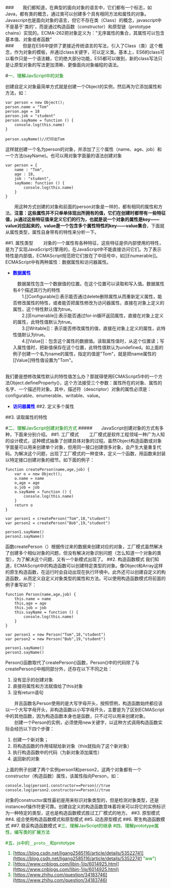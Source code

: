 ###&emsp;&emsp;我们都知道，在典型的面向对象的语言中，它们都有一个标志，如Java，都有类的概念，通过类可以创建多个具有相同方法和属性的对象。Javascript也是面向对象的语言，但它不存在类（Class）的概念，javascript中不是基于'类的'，而是通过构造函数（constructor）和原型链（prototype chains）实现的。ECMA-262把对象定义为："无序属性的集合，其属性可以包含基本值、对象或者函数"<br>
###&emsp;&emsp;但是在ES6中提供了更接近传统语言的写法，引入了Class（类）这个概念，作为对象的模板，并通过class关键字，可以定义类。基本上，ES6的class可以看作只是一个语法糖，它的绝大部分功能，ES5都可以做到，新的class写法只是让原型对象的写法更加清晰、更像面向对象编程的语法。<br>

#<font color="green">一、理解JavScript中的对象</font>



创建自定义对象最简单方式就是创建一个Object的实例，然后再为它添加属性和方法，如：

	var person = new Object();
	person.name = "Tom"
	person.age = 18
	person.job = "student"
	person.sayName = function () {
	    console.log(this.name)
	}

	person.sayName()//打印出Tom
这样就创建一个名为person的对象，并添加了三个属性（name、age、job）和一个方法(sayName)。也可以用对象字面量的语法创建对象

    var person = {
	    name : "Tom",
	    age : 18,
	    job : "student",
	    sayName: function () {
	        console.log(this.name)
	    }
	}
&emsp;&emsp;用这种方式创建的对象和前面的person对象是一样的，都有相同的属性和方法。**注意：这些属性并不只单单体现出所拥有的值，它们在创建时都带有一些特征值，js通过这些特征值来定义它们的行为，也就是说一个对象的属性是key——value对应起来的，value是一个包含多个属性特性的key——value集合**，下面就从属性类型，属性自身带有的特性来分析一下。

##1. 属性类型
&emsp;&emsp;对象的一个属性有各种特征，这些特征是供内部使用的特性，是为了实现JavaScript引擎用的，在JavaScript中不能直接访问它们。为了表示特性是内部值，ECMAScript规范把它们放在了中括号中，如[[Enumerable]]。<br>
ECMAScript中有两种属性：数据属性和访问器属性。



- <font color = "blue">**数据属性**</font>

  &emsp;数据属性包含一个数据值的位置。在这个位置可以读取和写入值。数据属性有4个描述其行为的特性<br>
  &emsp;&emsp;1.[[Configurable]]:表示能否通过delete删除属性从而重新定义属性，能否修改属性的特性，或者能否把属性修改为访问器属性，直接在对象上定义的属性，这个特性默认值为true。<br>
  &emsp;&emsp;2.[[Enumerable]]:表示能否通过for-in循环返回属性，直接在对象上定义的属性，此特性值默认为true。<br>
  &emsp;&emsp;3.[[Writable]]：表示能否修改属性的值，直接在对象上定义的属性，此特性值默认为true。<br>
  &emsp;&emsp;4.[[Value]]：包含这个属性的数据值。读取属性值时，从这个位置读；写入属性值时，把新值保存在这个位置，此特性值默认为undefined。如上面的例子创建一个名为name的属性，指定的值是"Tom"，就是把name属性的[[Value]]特性值设置为"Tom"。<br><br>

我们要是想修改属性默认的特性值怎么办？那就得使用ECMAScript5中的一个方法Object.defineProperty()，这个方法接受三个参数：属性所在的对象、属性的名字、一个描述符对象。其中，描述符（descriptor）对象的属性必须是：configurable、enumerable、writable、value。

	


- <font color = "blue">**访问器属性**</font>
##2. 定义多个属性

##3. 读取属性的特性



#<font color="green">二、理解JavScript创建对象的方式</font>
#####&emsp;&emsp;JavaScript创建对象的方式有多种，下面来分别介绍。
##1. 工厂模式
&emsp;&emsp;工厂模式是软件工程领域一种广为人知的设计模式，这种模式抽象了创建具体对象的过程。虽然Object构造函数或对象字面量可以用来创建单个对象，但用同一接口创建很多对象，会产生大量重复代码。为解决这个问题，出现了工厂模式的一种变体，定义一个函数，用函数来封装以特定接口创建对象的细节。如下面的例子：

	function createPerson(name,age,job) {
	    var o = new Object();
	    o.name = name
	    o,age = age
	    o.job = job
	    o.sayName = function () {
	        console.log(this.name)
	    }
	    return o
	}
	
	var person1 = createPerson("Tom",18,"student")
	var person2 = createPerson("Bob",19,"student")
	
	person1.sayName()
	person2.sayName()

函数createPerson（）根据传过来的数据来创建对应的对象，工厂模式虽然解决了创建多个相似对象的问题，但没有解决对象识别问题（怎么知道一个对象的类型），为了解决这个问题，又有一个新模式出现了。
##2. 构造函数模式
我们知道，ECMAScript中的构造函数可以创建特定类型的对象。像Object和Array这样的原生构造函数，在运行时会自动出现在执行环境中。此外还可以创建自定义的构造函数，从而定义自定义对象类型的属性和方法。可以使用构造函数模式将前面的例子重写如下：
	
	function Person(name,age,job) {
	    this.name = name
	    this,age = age
	    this.job = job
	    this.sayName = function () {
	        console.log(this.name)
	    }
	}

	var person1 = new Person("Tom",18,"student")
	var person2 = new Person("Bob",19,"student")
	
	person1.sayName()
	person2.sayName()
Person()函数取代了createPerson()函数，Person()中的代码除了与createPerson()中相同部分外，还存在以下不同之处：
	
1. 没有显示的创建对象
2. 直接将属性和方法赋值给了this对象
3. 没有return语句

&emsp;&emsp;并且函数名Person使用的是大写字母开头，按照惯例，构造函数始终都应该以一个大写字母开头，非构造函数以小写字母开头，主要是为了区别ECMAScript中的其他函数，因为构造函数本身也是函数，只不过可以用来创建对象。<br>
&emsp;&emsp;创建一个Person的实例，必须使用new关键字，以这种方式调用构造函数实际会经历以下四个步骤：

1. 创建一个新对象；
2. 将构造函数的作用域赋给新对象（this就指向了这个新对象）
3. 执行构造函数中的代码（为新对象添加属性）
4. 返回新的对象

上面的例子创建了两个实例person1和person2，这两个对象都有一个constructor（构造函数）属性，该属性指向Person，如：
	
	console.log(person1.constructor==Person)//true
	console.log(person2.constructor==Person)//true
对象的constructor属性最初是用来标识对象类型的，但是检测对象类型，还是instanceof操作符更可靠。创建自定义的构造函数意味着将来可以将它的实例标识为一种特定的类型，这也是构造函数模式胜过工厂模式的地方。
##3. 原型模式
##4. 组合使用构造函数模式和原型模式
##5. 动态原型模式
##6. 寄生构造函数模式
##7. 稳妥构造函数模式
#<font color="green">三、理解JavScript的继承<font>
#<font color="green">四、理解prototype属性，编写类的扩展方法</font>



#<font color="green">五、js中的`__proto__`和prototype</font>

1. [https://blog.csdn.net/ligang2585116/article/details/53522741](https://blog.csdn.net/ligang2585116/article/details/53522741 "ww")
2. [https://www.cnblogs.com/libin-1/p/6014925.html](https://www.cnblogs.com/libin-1/p/6014925.html)
3. [https://www.zhihu.com/question/34183746](https://www.zhihu.com/question/34183746)